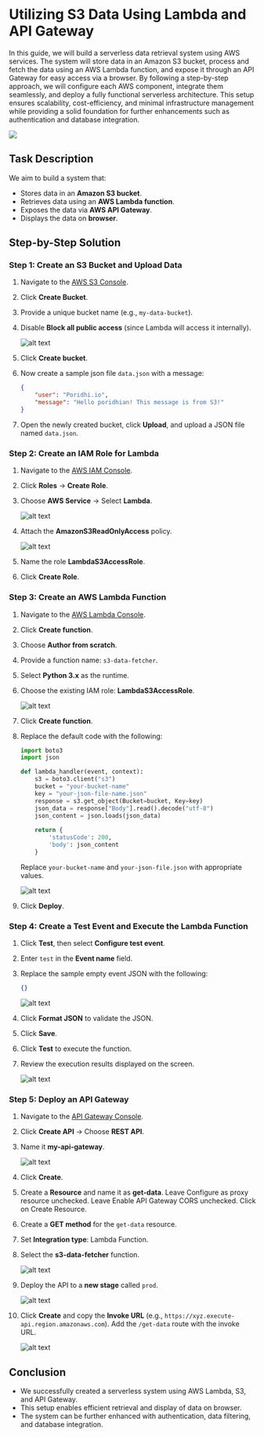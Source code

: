 # **Utilizing S3 Data Using Lambda and API Gateway**

 
In this guide, we will build a serverless data retrieval system using AWS services. The system will store data in an Amazon S3 bucket, process and fetch the data using an AWS Lambda function, and expose it through an API Gateway for easy access via a browser. By following a step-by-step approach, we will configure each AWS component, integrate them seamlessly, and deploy a fully functional serverless architecture. This setup ensures scalability, cost-efficiency, and minimal infrastructure management while providing a solid foundation for further enhancements such as authentication and database integration.

![](./images/1.svg)


## **Task Description**
We aim to build a system that:
- Stores data in an **Amazon S3 bucket**.
- Retrieves data using an **AWS Lambda function**.
- Exposes the data via **AWS API Gateway**.
- Displays the data on **browser**.



## **Step-by-Step Solution**

### **Step 1: Create an S3 Bucket and Upload Data**
1. Navigate to the [AWS S3 Console](https://s3.console.aws.amazon.com/s3/home).
2. Click **Create Bucket**.
3. Provide a unique bucket name (e.g., `my-data-bucket`).
4. Disable **Block all public access** (since Lambda will access it internally).

    ![alt text](./images/image-3.png)

5. Click **Create bucket**.

6. Now create a sample json file `data.json` with a message:
    ```json
    {
        "user": "Poridhi.io",
        "message": "Hello poridhian! This message is from S3!"
    }
    ```


6. Open the newly created bucket, click **Upload**, and upload a JSON file named `data.json`.   


### **Step 2: Create an IAM Role for Lambda**
1. Navigate to the [AWS IAM Console](https://console.aws.amazon.com/iam/home).
2. Click **Roles** → **Create Role**.
3. Choose **AWS Service** → Select **Lambda**.

    ![alt text](./images/image-5.png)

4. Attach the **AmazonS3ReadOnlyAccess** policy.

    ![alt text](./images/image-4.png)

5. Name the role **LambdaS3AccessRole**.
6. Click **Create Role**.



### **Step 3: Create an AWS Lambda Function**
1. Navigate to the [AWS Lambda Console](https://console.aws.amazon.com/lambda/home).
2. Click **Create function**.
3. Choose **Author from scratch**.
4. Provide a function name: `s3-data-fetcher`.
5. Select **Python 3.x** as the runtime.
6. Choose the existing IAM role: **LambdaS3AccessRole**.

    ![alt text](./images/image-6.png)

7. Click **Create function**.
8. Replace the default code with the following:
    ```python
    import boto3
    import json

    def lambda_handler(event, context):
        s3 = boto3.client("s3")
        bucket = "your-bucket-name"
        key = "your-json-file-name.json"
        response = s3.get_object(Bucket=bucket, Key=key)
        json_data = response["Body"].read().decode("utf-8")
        json_content = json.loads(json_data)
        
        return {
            'statusCode': 200,
            'body': json_content
        }
    ```
    Replace `your-bucket-name` and `your-json-file.json` with appropriate values.

    ![alt text](./images/image-7.png)

9. Click **Deploy**.


### Step 4: Create a Test Event and Execute the Lambda Function
1. Click **Test**, then select **Configure test event**.
2. Enter `test` in the **Event name** field.
3. Replace the sample empty event JSON with the following:

    ```json
    {}
    ```

    ![alt text](./images/image.png)

4. Click **Format JSON** to validate the JSON.
5. Click **Save**.
6. Click **Test** to execute the function.
7. Review the execution results displayed on the screen.

    ![alt text](./images/image-1.png)



### **Step 5: Deploy an API Gateway**
1. Navigate to the [API Gateway Console](https://console.aws.amazon.com/apigateway/home).
2. Click **Create API** → Choose **REST API**.
3. Name it **my-api-gateway**.

    ![alt text](./images/image-2.png)

4. Click **Create**.

5. Create a **Resource** and name it as **get-data**. Leave Configure as proxy resource unchecked. Leave Enable API Gateway CORS unchecked. Click on Create Resource.

6. Create a **GET method** for the `get-data` resource.
7. Set **Integration type**: Lambda Function.

9. Select the **s3-data-fetcher** function.

    ![alt text](./images/image-8.png)

10. Deploy the API to a **new stage** called `prod`.

    ![alt text](./images/image-9.png)

8. Click **Create** and copy the **Invoke URL** (e.g., `https://xyz.execute-api.region.amazonaws.com`). Add the `/get-data` route with the invoke URL. 

    ![alt text](./images/image-10.png)



## **Conclusion**
- We successfully created a serverless system using AWS Lambda, S3, and API Gateway.
- This setup enables efficient retrieval and display of data on browser.
- The system can be further enhanced with authentication, data filtering, and database integration.


